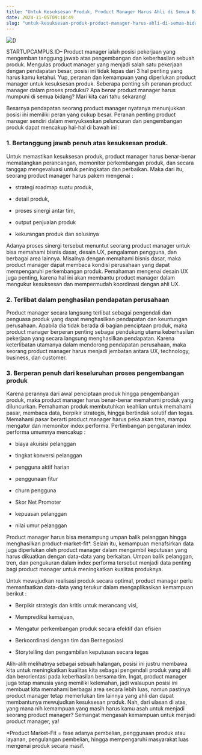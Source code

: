 ```yaml
---
title: "Untuk Kesuksesan Produk, Product Manager Harus Ahli di Semua Bidang?"
date: 2024-11-05T09:10:49
slug: "untuk-kesuksesan-produk-product-manager-harus-ahli-di-semua-bidang"
---
```

![()](/uploads/2022/12/product-manager-1024x449.png)

STARTUPCAMPUS.ID– Product manager ialah posisi pekerjaan yang mengemban tanggung jawab atas pengembangan dan keberhasilan sebuah produk. Mengulas product manager yang menjadi salah satu pekerjaan dengan pendapatan besar, posisi ini tidak lepas dari 3 hal penting yang harus kamu ketahui. Yup, peranan dan kemampuan yang diperlukan product manager untuk kesuksesan produk. Seberapa penting sih peranan product manager dalam proses produksi? Apa benar product manager harus mumpuni di semua bidang? Mari kita cari tahu sekarang!

Besarnya pendapatan seorang product manager nyatanya menunjukkan posisi ini memiliki peran yang cukup besar. Peranan penting product manager sendiri dalam menyukseskan peluncuran dan pengembangan produk dapat mencakup hal-hal di bawah ini : 

### 1. Bertanggung jawab penuh atas kesuksesan produk.

Untuk memastikan kesuksesan produk, product manager harus benar-benar mematangkan perancangan, memonitor perkembangan produk, dan secara tanggap mengevaluasi untuk peningkatan dan perbaikan. Maka dari itu, seorang product manager harus pakem mengenai :

- strategi roadmap suatu produk, 

- detail produk, 

- proses sinergi antar tim, 

- output penjualan produk 

- kekurangan produk dan solusinya

Adanya proses sinergi tersebut menuntut seorang product manager untuk bisa memahami bisnis dasar, desain UX, pengalaman pengguna, dan berbagai area lainnya. Misalnya dengan memahami bisnis dasar, maka product manager dapat membaca kondisi perusahaan yang dapat mempengaruhi perkembangan produk. Pemahaman mengenai desain UX juga penting, karena hal ini akan membantu product manager dalam mengukur kesuksesan dan mempermudah koordinasi dengan ahli UX.

### 2. Terlibat dalam penghasilan pendapatan perusahaan

Product manager secara langsung terlibat sebagai pengendali dan penguasa produk yang dapat menghasilkan pendapatan dan keuntungan perusahaan. Apabila dia tidak berada di bagian penciptaan produk, maka product manager berperan penting sebagai pendukung utama keberhasilan pekerjaan yang secara langsung menghasilkan pendapatan. Karena keterlibatan utamanya dalam mendorong pendapatan perusahaan, maka seorang product manager harus menjadi jembatan antara UX, technology, business, dan customer. 

### 3. Berperan penuh dari keseluruhan proses pengembangan produk

Karena perannya dari awal penciptaan produk hingga pengembangan produk, maka product manager harus benar-benar memahami produk yang diluncurkan. Pemahaman produk membutuhkan keahlian untuk memahami pasar, membaca data, berpikir strategis, hingga bertindak solutif dan tegas. Memahami pasar berarti product manager harus peka akan tren, mampu mengatur dan memonitor index performa. Pertimbangan pengaturan index performa umumnya mencakup :

- biaya akuisisi pelanggan

- tingkat konversi pelanggan 

- pengguna aktif harian 

- penggunaan fitur 

- churn pengguna

- Skor Net Promoter

- kepuasan pelanggan

- nilai umur pelanggan

Product manager harus bisa menampung umpan balik pelanggan hingga menghasilkan product-market-fit*. Selain itu, kemampuan menafsirkan data juga diperlukan oleh product manager dalam mengambil keputusan yang harus dikuatkan dengan data-data yang berkaitan. Umpan balik pelanggan, tren, dan pengukuran dalam index performa tersebut menjadi data penting bagi product manager untuk meningkatkan kualitas produknya.

Untuk mewujudkan realisasi produk secara optimal, product manager perlu memanfaatkan data-data yang terukur dalam mengaplikasikan kemampuan berikut :

- Berpikir strategis dan kritis untuk merancang visi, 

- Memprediksi kemajuan, 

- Mengatur perkembangan produk secara efektif dan efisien 

- Berkoordinasi dengan tim dan Bernegosiasi

- Storytelling dan pengambilan keputusan secara tegas

Alih-alih melihatnya sebagai sebuah halangan, posisi ini justru membawa kita untuk meningkatkan kualitas kita sebagai pengendali produk yang ahli dan berorientasi pada keberhasilan bersama tim. Ingat, product manager juga tetap manusia yang memiliki kelemahan, jadi walaupun posisi ini membuat kita memahami berbagai area secara lebih luas, namun pastinya product manager tetap memerlukan tim lainnya yang ahli dan dapat membantunya mewujudkan kesuksesan produk. Nah, dari ulasan di atas, yang mana nih kemampuan yang masih harus kamu asah untuk menjadi seorang product manager? Semangat mengasah kemampuan untuk menjadi product manager, ya!

*Product Market-Fit = fase adanya pembelian, penggunaan produk atau layanan, pengulangan pembelian, hingga mempengaruhi masyarakat luas mengenai produk secara masif.